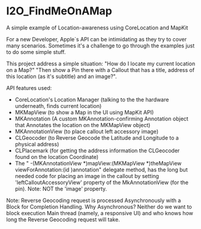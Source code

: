 I2O_FindMeOnAMap
================

A simple example of Location-awareness using CoreLocation and MapKit

For a new Developer, Apple`s API can be intimidating as they try to cover many scenarios.
Sometimes it's a challenge to go through the examples just to do some simple stuff.

This project address a simple situation:
"How do I locate my current location on a Map?"
"Then show a Pin there with a Callout that has a title, address of this location (as it's subtitle) and an image?".

API features used:
- CoreLocation's Location Manager  (talking to the the hardware underneath, finds current location)
- MKMapView  (to show a Map in the UI using MapKit API)
- MKAnnotation (A custom MKAnnotation-confirming Annotation object that Annotates the location on the MKMapView object)
- MKAnnotationView (to place callout left accessory image)
- CLGeocoder (to Reverse Geocode the Latitude and Longitude to a physical address)
- CLPlacemark (for getting the address information the CLGeocoder found on the location Coordinate)
- The " -(MKAnnotationView *)mapView:(MKMapView *)theMapView viewForAnnotation:(id <MKAnnotation>)annotation" delegate method, has the long but needed code for placing an image in the callout by setting 'leftCalloutAccessoryView' property of the MkAnnotationView (for the pin). Note: NOT the 'image' property.

Note:
Reverse Geocoding request is processed Asynchronously with a Block for Completion Handling. 
Why Asynchronous? Neither do we want to block execution Main thread (namely, a responsive UI) and who knows how long the Reverse Geocoding request will take.

